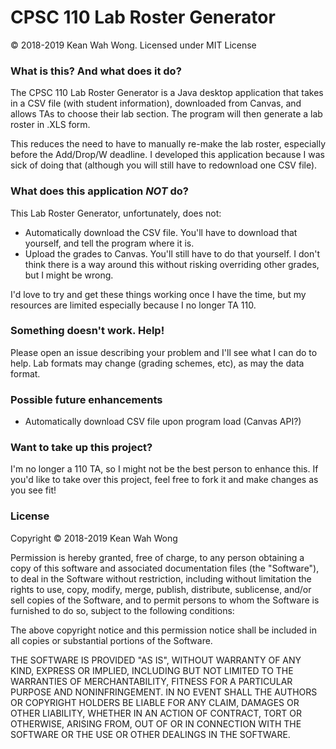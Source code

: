 # CPSC 110 Lab Roster Generator
&copy; 2018-2019 Kean Wah Wong. Licensed under MIT License

### What is this? And what does it do?
The CPSC 110 Lab Roster Generator is a Java desktop application that takes in a CSV file (with student information), downloaded from Canvas,
and allows TAs to choose their lab section. The program will then generate a lab roster in .XLS form.

This reduces the need to have to manually re-make the lab roster, especially before the Add/Drop/W deadline. I developed this
application because I was sick of doing that (although you will still have to redownload one CSV file).

### What does this application ***NOT*** do?
This Lab Roster Generator, unfortunately, does not:

- Automatically download the CSV file. You'll have to download that yourself, and tell the program where it is.
- Upload the grades to Canvas. You'll still have to do that yourself. I don't think there is a way around this without risking overriding other grades, but I might be wrong.

I'd love to try and get these things working once I have the time, but my resources are limited especially because I no longer TA 110.

### Something doesn't work. Help!
Please open an issue describing your problem and I'll see what I can do to help. Lab formats may change (grading schemes, etc),
as may the data format.

### Possible future enhancements
- Automatically download CSV file upon program load (Canvas API?)

### Want to take up this project?
I'm no longer a 110 TA, so I might not be the best person to enhance this. If you'd like to take over this project, feel free to fork it and make changes as you see fit!

### License
Copyright &copy; 2018-2019 Kean Wah Wong

Permission is hereby granted, free of charge, to any person obtaining a copy
of this software and associated documentation files (the "Software"), to deal
in the Software without restriction, including without limitation the rights
to use, copy, modify, merge, publish, distribute, sublicense, and/or sell
copies of the Software, and to permit persons to whom the Software is
furnished to do so, subject to the following conditions:

The above copyright notice and this permission notice shall be included in all
copies or substantial portions of the Software.

THE SOFTWARE IS PROVIDED "AS IS", WITHOUT WARRANTY OF ANY KIND, EXPRESS OR
IMPLIED, INCLUDING BUT NOT LIMITED TO THE WARRANTIES OF MERCHANTABILITY,
FITNESS FOR A PARTICULAR PURPOSE AND NONINFRINGEMENT. IN NO EVENT SHALL THE
AUTHORS OR COPYRIGHT HOLDERS BE LIABLE FOR ANY CLAIM, DAMAGES OR OTHER
LIABILITY, WHETHER IN AN ACTION OF CONTRACT, TORT OR OTHERWISE, ARISING FROM,
OUT OF OR IN CONNECTION WITH THE SOFTWARE OR THE USE OR OTHER DEALINGS IN THE
SOFTWARE.
